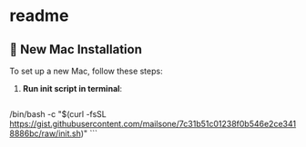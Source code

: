 # readme
## 🚀 New Mac Installation

To set up a new Mac, follow these steps:

1.  **Run init script in terminal**:

    ```bash
/bin/bash -c "$(curl -fsSL https://gist.githubusercontent.com/mailsone/7c31b51c01238f0b546e2ce3418886bc/raw/init.sh)"
    ```
